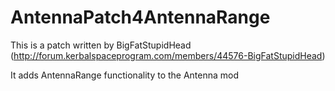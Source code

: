 # AntennaPatch4AntennaRange

This is a patch written by BigFatStupidHead (http://forum.kerbalspaceprogram.com/members/44576-BigFatStupidHead)

It adds AntennaRange functionality to the Antenna mod 
